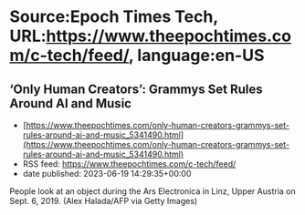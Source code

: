 # Source:Epoch Times Tech, URL:https://www.theepochtimes.com/c-tech/feed/, language:en-US

## ‘Only Human Creators’: Grammys Set Rules Around AI and Music
 - [https://www.theepochtimes.com/only-human-creators-grammys-set-rules-around-ai-and-music_5341490.html](https://www.theepochtimes.com/only-human-creators-grammys-set-rules-around-ai-and-music_5341490.html)
 - RSS feed: https://www.theepochtimes.com/c-tech/feed/
 - date published: 2023-06-19 14:29:35+00:00

People look at an object during the Ars Electronica in Linz, Upper Austria on Sept. 6, 2019. (Alex Halada/AFP via Getty Images)

